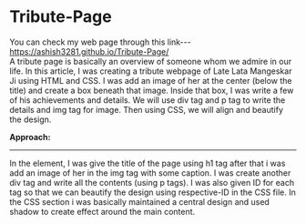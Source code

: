 # Tribute-Page
You can check my web page through this link---https://ashish3281.github.io/Tribute-Page/
<br>
A tribute page is basically an overview of someone whom we admire in our life. In this article, I was creating a tribute webpage of Late Lata Mangeskar Ji using HTML and CSS. I was add an image of her at the center (below the title) and create a box beneath that image. Inside that box, I was write a few of his achievements and details. We will use div tag and p tag to write the details and img tag for image. Then using CSS, we will align and beautify the design. 

<b>Approach:</b>
<hr>
In the <body> element, I was give the title of the page using h1 tag after that i was add an image of her in the img tag with some caption. I was create another div tag and write all the contents (using p tags). I was also given ID for each tag so that we can beautify the design using respective-ID in the CSS file.
In the CSS section i was basically maintained a central design and used shadow to create effect around the main content.
 
